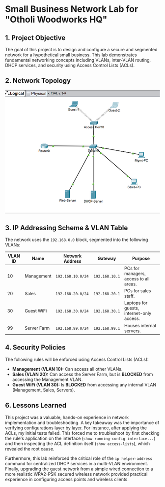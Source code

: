 # Small Business Network Lab for "Otholi Woodworks HQ"

## 1. Project Objective
The goal of this project is to design and configure a secure and segmented network for a hypothetical small business. This lab demonstrates fundamental networking concepts including VLANs, inter-VLAN routing, DHCP services, and security using Access Control Lists (ACLs).

## 2. Network Topology
![Network Topology](Cisco-smb-network-lab-scrnshot.png)

## 3. IP Addressing Scheme & VLAN Table
The network uses the `192.168.0.0` block, segmented into the following VLANs:

| VLAN ID | Name        | Network Address     | Gateway             | Purpose                                  |
|---------|-------------|---------------------|---------------------|------------------------------------------|
| 10      | Management  | `192.168.10.0/24`   | `192.168.10.1`      | PCs for managers, access to all areas.   |
| 20      | Sales       | `192.168.20.0/24`   | `192.168.20.1`      | PCs for sales staff.                     |
| 30      | Guest WiFi  | `192.168.30.0/24`   | `192.168.30.1`      | Laptops for guests, internet-only access.|
| 99      | Server Farm | `192.168.99.0/24`   | `192.168.99.1`      | Houses internal servers.                 |

## 4. Security Policies
The following rules will be enforced using Access Control Lists (ACLs):
- **Management (VLAN 10):** Can access all other VLANs.
- **Sales (VLAN 20):** Can access the Server Farm, but is **BLOCKED** from accessing the Management VLAN.
- **Guest WiFi (VLAN 30):** Is **BLOCKED** from accessing any internal VLAN (Management, Sales, Servers).

## 6. Lessons Learned

This project was a valuable, hands-on experience in network implementation and troubleshooting. A key takeaway was the importance of verifying configurations layer by layer. For instance, after applying the ACLs, my initial tests failed. This forced me to troubleshoot by first checking the rule's application on the interface (`show running-config interface...`) and then inspecting the ACL definition itself (`show access-lists`), which revealed the root cause.

Furthermore, this lab reinforced the critical role of the `ip helper-address` command for centralized DHCP services in a multi-VLAN environment. Finally, upgrading the guest network from a simple wired connection to a more realistic WPA2-PSK secured wireless network provided practical experience in configuring access points and wireless clients.
